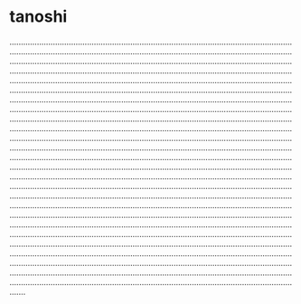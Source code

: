 # tanoshi

...............................................................................................................................................................................................................................................................................................................................................................................................................................................................................................................................................................................................................................................................................................................................................................................................................................................................................................................................................................................................................................................................................................................................................................................................................................................................................................................................................................................................................................................................................................................................................................................................................................................................................................................................................................................................................................................................................................................................................................................................................................................................................................................................................................................................................................................................................................................................................................................................................................................................................................................................................................................................................................................................................................................................................................................................................................................................................................................................................................................................................................................................................................................................................................................................................................................................................................................................................................